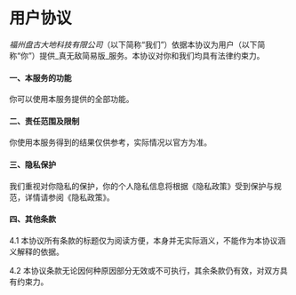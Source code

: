 # 用户协议

_福州盘古大地科技有限公司_（以下简称“我们”）依据本协议为用户（以下简称“你”）提供_真无敌简易版_服务。本协议对你和我们均具有法律约束力。

#### 一、本服务的功能

你可以使用本服务提供的全部功能。

#### 二、责任范围及限制

你使用本服务得到的结果仅供参考，实际情况以官方为准。

#### 三、隐私保护

我们重视对你隐私的保护，你的个人隐私信息将根据《隐私政策》受到保护与规范，详情请参阅《隐私政策》。

#### 四、其他条款

4.1 本协议所有条款的标题仅为阅读方便，本身并无实际涵义，不能作为本协议涵义解释的依据。

4.2 本协议条款无论因何种原因部分无效或不可执行，其余条款仍有效，对双方具有约束力。
